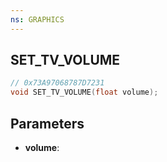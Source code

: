 ```yaml
---
ns: GRAPHICS
---
```

## SET_TV_VOLUME

```c
// 0x73A97068787D7231
void SET_TV_VOLUME(float volume);
```

## Parameters
* **volume**:
